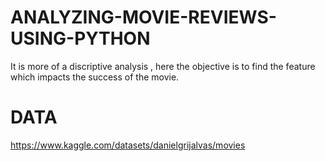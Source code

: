 # ANALYZING-MOVIE-REVIEWS-USING-PYTHON

It is more of a discriptive analysis , here the objective is to find the feature which impacts the success of the movie.


# DATA
https://www.kaggle.com/datasets/danielgrijalvas/movies
